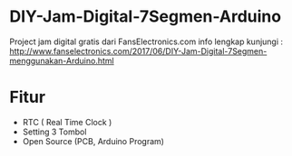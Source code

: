 # DIY-Jam-Digital-7Segmen-Arduino
Project jam digital gratis dari FansElectronics.com
info lengkap kunjungi :
http://www.fanselectronics.com/2017/06/DIY-Jam-Digital-7Segmen-menggunakan-Arduino.html

# Fitur
* RTC ( Real Time Clock ) 
* Setting 3 Tombol
* Open Source (PCB, Arduino Program)
